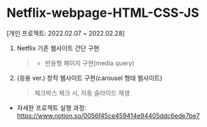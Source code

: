 # Netflix-webpage-HTML-CSS-JS
[개인 프로젝트: 2022.02.07 ~ 2022.02.28]
1) Netflix 기존 웹사이트 간단 구현 
   > + 반응형 페이지 구현(media query)
 
2) (응용 ver.) 창작 웹사이트 구현(carousel 형태 웹사이트)
   > 체크박스 체크 시, 자동 슬라이드 재생


* 자세한 프로젝트 실행 과정: https://www.notion.so/0056f45ce459414e94405ddc6ede7be7
